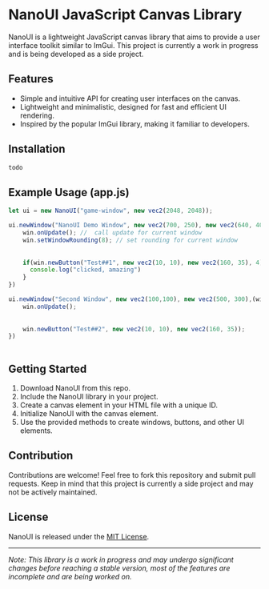 # NanoUI JavaScript Canvas Library

NanoUI is a lightweight JavaScript canvas library that aims to provide a user interface toolkit similar to ImGui. This project is currently a work in progress and is being developed as a side project.

## Features

- Simple and intuitive API for creating user interfaces on the canvas.
- Lightweight and minimalistic, designed for fast and efficient UI rendering.
- Inspired by the popular ImGui library, making it familiar to developers.

## Installation

```bash
todo
```

## Example Usage (app.js)

```javascript
let ui = new NanoUI("game-window", new vec2(2048, 2048));

ui.newWindow("NanoUI Demo Window", new vec2(700, 250), new vec2(640, 400), (win) => {
    win.onUpdate(); //  call update for current window 
    win.setWindowRounding(8); // set rounding for current window
    
    
    if(win.newButton("Test##1", new vec2(10, 10), new vec2(160, 35), 4)) {
      console.log("clicked, amazing")
    }
})

ui.newWindow("Second Window", new vec2(100,100), new vec2(500, 300),(win) => {
    win.onUpdate();
    
    
    win.newButton("Test##2", new vec2(10, 10), new vec2(160, 35));
})
    
```

## Getting Started

1. Download NanoUI from this repo.
2. Include the NanoUI library in your project.
3. Create a canvas element in your HTML file with a unique ID.
4. Initialize NanoUI with the canvas element.
5. Use the provided methods to create windows, buttons, and other UI elements.


## Contribution

Contributions are welcome! Feel free to fork this repository and submit pull requests. Keep in mind that this project is currently a side project and may not be actively maintained.

## License

NanoUI is released under the [MIT License](LICENSE).

---

*Note: This library is a work in progress and may undergo significant changes before reaching a stable version, most of the features are incomplete and are being worked on.*
